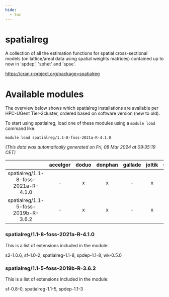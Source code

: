 ```yaml
---
hide:
  - toc
---
```


spatialreg
==========


A collection of all the estimation functions for spatial cross-sectional models (on lattice/areal data using spatial weights matrices) contained up to now in 'spdep', 'sphet' and 'spse'.

https://cran.r-project.org/package=spatialreg
# Available modules


The overview below shows which spatialreg installations are available per HPC-UGent Tier-2cluster, ordered based on software version (new to old).

To start using spatialreg, load one of these modules using a `module load` command like:

```shell
module load spatialreg/1.1-8-foss-2021a-R-4.1.0
```

*(This data was automatically generated on Fri, 08 Mar 2024 at 09:35:19 CET)*  

| |accelgor|doduo|donphan|gallade|joltik|skitty|
| :---: | :---: | :---: | :---: | :---: | :---: | :---: |
|spatialreg/1.1-8-foss-2021a-R-4.1.0|-|x|x|-|x|x|
|spatialreg/1.1-5-foss-2019b-R-3.6.2|-|x|x|-|x|x|


### spatialreg/1.1-8-foss-2021a-R-4.1.0

This is a list of extensions included in the module:

s2-1.0.6, sf-1.0-2, spatialreg-1.1-8, spdep-1.1-8, wk-0.5.0

### spatialreg/1.1-5-foss-2019b-R-3.6.2

This is a list of extensions included in the module:

sf-0.8-0, spatialreg-1.1-5, spdep-1.1-3